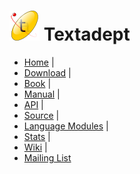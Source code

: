 # ![](images/icon.png) Textadept

* [Home](http://foicica.com/textadept) |
* [Download](http://foicica.com/textadept/download) |
* [Book](http://foicica.com/textadept/MEDIA.html#book) |
* [Manual](http://foicica.com/textadept/01_Introduction.html) |
* [API](http://foicica.com/textadept/api) |
* [Source](http://foicica.com/hg/textadept) |
* [Language Modules](http://foicica.com/hg) |
* [Stats](http://foicica.com/textadept/stats) |
* [Wiki](http://foicica.com/wiki/textadept) |
* [Mailing List](http://foicica.com/lists)

